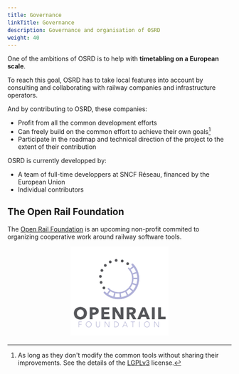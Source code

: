 ```yaml
---
title: Governance
linkTitle: Governance
description: Governance and organisation of OSRD
weight: 40
---
```


One of the ambitions of OSRD is to help with **timetabling on a European scale**.

To reach this goal, OSRD has to take local features into account by consulting and collaborating with railway companies and infrastructure operators.

And by contributing to OSRD, these companies:
 - Profit from all the common development efforts
 - Can freely build on the common effort to achieve their own goals[^license]
 - Participate in the roadmap and technical direction of the project to the extent of their contribution

[^license]: As long as they don't modify the common tools without sharing their improvements. See the details of the [LGPLv3](https://www.gnu.org/licenses/lgpl-3.0.en.html) license.

OSRD is currently developped by:
- A team of full-time developpers at SNCF Réseau, financed by the European Union
- Individual contributors

## The Open Rail Foundation

The [Open Rail Foundation](https://openrailfoundation.gitlab.io/) is an upcoming non-profit commited to organizing cooperative work around railway software tools.

<a href="https://openrailfoundation.gitlab.io/"><img class="marginauto" src="openrail_foundation_vector.png" alt="OpenRail Foundation"></a>

<style>
.marginauto {
	margin: 10px auto 20px;
	display: block;
	width:220px;
	height:200px;
}
.marginauto:hover {
	filter: brightness(80%);
	transition: all 0.5s;
}
</style>
